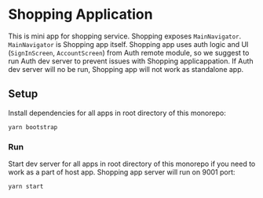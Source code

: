 # Shopping Application

This is mini app for shopping service. Shopping exposes `MainNavigator`. `MainNavigator` is Shopping app itself. Shopping app uses auth logic and UI (`SignInScreen`, `AccountScreen`) from Auth remote module, so we suggest to run Auth dev server to prevent issues with Shopping applicappation. If Auth dev server will no be run, Shopping app will not work as standalone app.

## Setup

Install dependencies for all apps in root directory of this monorepo:

```
yarn bootstrap
```

### Run

Start dev server for all apps in root directory of this monorepo if you need to work as a part of host app. Shopping app server will run on 9001 port:

```
yarn start
```
